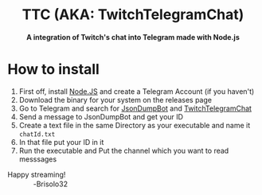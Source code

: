 <h1 align='center'>TTC (AKA: TwitchTelegramChat)</h1>
<h4 align='center'>A integration of Twitch's chat into Telegram made with Node.js</h4>

<h1 align='left'>How to install</h1>

1. First off, install [Node.JS](nodejs.org/en) and create a Telegram Account (if you haven't)
2. Download the binary for your system on the releases page
3. Go to Telegram and search for [JsonDumpBot](https://t.me/jsondumpbot) and [TwitchTelegramChat](https://t.me/twitelchat_bot)
4. Send a message to JsonDumpBot and get your ID
7. Create a text file in the same Directory as your executable and name it `chatId.txt`
8. In that file put your ID in it
9. Run the executable and Put the channel which you want to read messsages

Happy streaming!
<br>ㅤㅤㅤㅤ-Brisolo32
